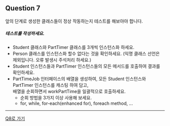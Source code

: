 ## Question 7

앞의 단계로 생성한 클래스들이 정상 작동하는지 테스트를 해보아야 합니다.

##### 테스트를 작성하세요.
- Student 클래스와 PartTimer 클래스를 3개씩 인스턴스화 하세요.
- Person 클래스를 인스턴스화 할수 없다는 것을 확인하세요. (익명 클래스 선언은 제외입니다. 오류 발생시 주석처리 하세요.)
- Student 인스턴스들과 PartTimer 인스턴스들의 모든 메서드를 호출하여 결과를 확인하세요.
- PartTimeJob 인터페이스의 배열을 생성하여, 모든 Student 인스턴스와 PartTimer 인스턴스를 캐스팅 하여 담고,    
  배열을 순회하면서 workPartTime을 일괄적으로 호출하세요.
    - 순회 방법을 3가지 이상 사용해 보세요.
    - for, while, for-each(enhanced for), foreach method, ...

* * *

[Q8로 가기](../algorithm/Q8.md)
